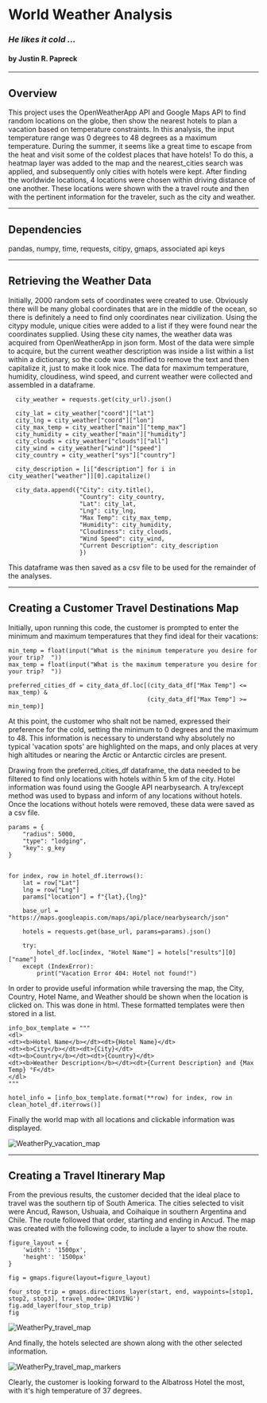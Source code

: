 # World Weather Analysis
### _He likes it cold ..._
#### by Justin R. Papreck
---

## Overview
This project uses the OpenWeatherApp API and Google Maps API to find random locations on the globe, then show the nearest hotels to plan a vacation based on temperature constraints. In this analysis, the input temperature range was 0 degrees to 48 degrees as a maximum temperature. During the summer, it seems like a great time to escape from the heat and visit some of the coldest places that have hotels! To do this, a heatmap layer was added to the map and the nearest_cities search was applied, and subsequently only cities with hotels were kept. After finding the worldwide locations, 4 locations were chosen within driving distance of one another. These locations were shown with the a travel route and then with the pertinent information for the traveler, such as the city and weather. 

---
## Dependencies
pandas, numpy, time, requests, citipy, gmaps, associated api keys

---
## Retrieving the Weather Data
Initially, 2000 random sets of coordinates were created to use. Obviously there will be many global coordinates that are in the middle of the ocean, so there is definitely a need to find only coordinates near civilization. Using the citypy module, unique cities were added to a list if they were found near the coordinates supplied. Using these city names, the weather data was acquired from OpenWeatherApp in json form. Most of the data were simple to acquire, but the current weather description was inside a list within a list within a dictionary, so the code was modified to remove the text and then capitalize it, just to make it look nice. The data for maximum temperature, humidity, cloudiness, wind speed, and current weather were collected and assembled in a dataframe.  

```
  city_weather = requests.get(city_url).json()

  city_lat = city_weather["coord"]["lat"]
  city_lng = city_weather["coord"]["lon"]
  city_max_temp = city_weather["main"]["temp_max"]
  city_humidity = city_weather["main"]["humidity"]
  city_clouds = city_weather["clouds"]["all"]
  city_wind = city_weather["wind"]["speed"]
  city_country = city_weather["sys"]["country"]

  city_description = [i["description"] for i in city_weather["weather"]][0].capitalize()

  city_data.append({"City": city.title(),
                    "Country": city_country,
                    "Lat": city_lat,
                    "Lng": city_lng,
                    "Max Temp": city_max_temp,
                    "Humidity": city_humidity,
                    "Cloudiness": city_clouds,
                    "Wind Speed": city_wind,
                    "Current Description": city_description
                    })
```

This dataframe was then saved as a csv file to be used for the remainder of the analyses.

---
## Creating a Customer Travel Destinations Map
Initially, upon running this code, the customer is prompted to enter the minimum and maximum temperatures that they find ideal for their vacations: 

```
min_temp = float(input("What is the minimum temperature you desire for your trip?  "))
max_temp = float(input("What is the maximum temperature you desire for your trip?  "))

preferred_cities_df = city_data_df.loc[(city_data_df["Max Temp"] <= max_temp) & 
                                       (city_data_df["Max Temp"] >= min_temp)] 
```

At this point, the customer who shalt not be named, expressed their preference for the cold, setting the minimum to 0 degrees and the maximum to 48. This information is necessary to understand why absolutely no typical 'vacation spots' are highlighted on the maps, and only places at very high altitudes or nearing the Arctic or Antarctic circles are present. 

Drawing from the preferred_cities_df dataframe, the data needed to be filtered to find only locations with hotels within 5 km of the city. Hotel information was found using the Google API nearbysearch. A try/except method was used to bypass and inform of any locations without hotels. Once the locations without hotels were removed, these data were saved as a csv file.

```
params = {
    "radius": 5000, 
    "type": "lodging",
    "key": g_key
}


for index, row in hotel_df.iterrows():
    lat = row["Lat"]
    lng = row["Lng"]
    params["location"] = f"{lat},{lng}"
    
    base_url = "https://maps.googleapis.com/maps/api/place/nearbysearch/json"

    hotels = requests.get(base_url, params=params).json()
    
    try:
        hotel_df.loc[index, "Hotel Name"] = hotels["results"][0]["name"]
    except (IndexError):
        print("Vacation Error 404: Hotel not found!")     
```

In order to provide useful information while traversing the map, the City, Country, Hotel Name, and Weather should be shown when the location is clicked on. This was done in html. These formatted templates were then stored in a list. 

```
info_box_template = """
<dl>
<dt><b>Hotel Name</b></dt><dt>{Hotel Name}</dt>
<dt><b>City</b></dt><dt>{City}</dt>
<dt><b>Country</b></dt><dt>{Country}</dt>
<dt><b>Weather Description</b></dt><dt>{Current Description} and {Max Temp} °F</dt>
</dl>
"""

hotel_info = [info_box_template.format(**row) for index, row in clean_hotel_df.iterrows()]
```

Finally the world map with all locations and clickable information was displayed. 

![WeatherPy_vacation_map](https://user-images.githubusercontent.com/33167541/176560303-1f7764a0-17ad-4ef5-b035-4791f2f12a71.png)


---
## Creating a Travel Itinerary Map
From the previous results, the customer decided that the ideal place to travel was the southern tip of South America. The cities selected to visit were Ancud, Rawson, Ushuaia, and Coihaique in southern Argentina and Chile. The route followed that order, starting and ending in Ancud. The map was created with the following code, to include a layer to show the route. 

```
figure_layout = {
    'width': '1500px',
    'height': '1500px'
}

fig = gmaps.figure(layout=figure_layout)

four_stop_trip = gmaps.directions_layer(start, end, waypoints=[stop1, stop2, stop3], travel_mode='DRIVING')
fig.add_layer(four_stop_trip)
fig
```

![WeatherPy_travel_map](https://user-images.githubusercontent.com/33167541/176560852-3f89d3c5-169e-4274-86fb-4eb6cb20e0e3.png)


And finally, the hotels selected are shown along with the other selected information. 

![WeatherPy_travel_map_markers](https://user-images.githubusercontent.com/33167541/176560920-e9d5c8f7-e08d-4144-8e46-d745fc14ee1e.png)


Clearly, the customer is looking forward to the Albatross Hotel the most, with it's high temperature of 37 degrees. 
